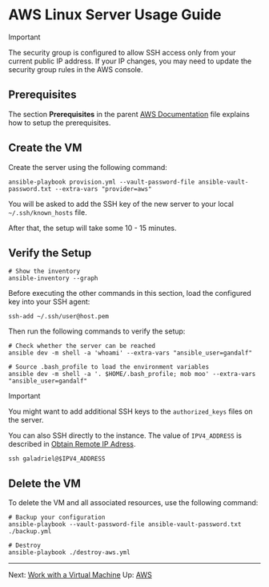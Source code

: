 # AWS Linux Server Usage Guide

> [!IMPORTANT]
> The security group is configured to allow SSH access only from your current public IP address. If your IP changes, you may need to update the security group rules in the AWS console.

## Prerequisites

The section **Prerequisites** in the parent [AWS Documentation](./aws.md) file explains how to setup the prerequisites.

## Create the VM

Create the server using the following command:

```shell
ansible-playbook provision.yml --vault-password-file ansible-vault-password.txt --extra-vars "provider=aws"
```

You will be asked to add the SSH key of the new server to your local
`~/.ssh/known_hosts` file.

After that, the setup will take some 10 - 15 minutes.

## Verify the Setup

```shell
# Show the inventory
ansible-inventory --graph
```

Before executing the other commands in this section, load the configured key into your SSH agent:

```shell
ssh-add ~/.ssh/user@host.pem
```

Then run the following commands to verify the setup:

```shell
# Check whether the server can be reached
ansible dev -m shell -a 'whoami' --extra-vars "ansible_user=gandalf"

# Source .bash_profile to load the environment variables
ansible dev -m shell -a '. $HOME/.bash_profile; mob moo' --extra-vars "ansible_user=gandalf"
```

>[!IMPORTANT]
> You might want to add additional SSH keys to the `authorized_keys` files on
> the server.

You can also SSH directly to the instance. The value of `IPV4_ADDRESS` is described in [Obtain Remote IP Adress](../../obtain-remote-ip-address.md).

```shell
ssh galadriel@$IPV4_ADDRESS
```

## Delete the VM

To delete the VM and all associated resources, use the following command:

```shell
# Backup your configuration
ansible-playbook --vault-password-file ansible-vault-password.txt ./backup.yml

# Destroy
ansible-playbook ./destroy-aws.yml
```

---

Next: [Work with a Virtual Machine](../work-with-vm.md)
Up: [AWS](./aws.md)
